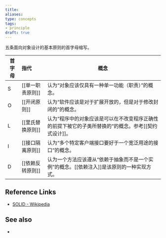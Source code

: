 ```yaml
---
title: 
aliases: 
type: concepts
tags:
- principle
draft: true
---
```


五条面向对象设计的基本原则的首字母缩写。

| 首字母 | 指代 | 概念 |
| --- | :--- | --- |
| S | [[单一职责原则]] | 认为“对象应该仅具有一种单一功能（职责）”的概念。 |
| O | [[开闭原则]] | 认为“软件应该是对于扩展开放的，但是对于修改封闭的”的概念。 |
| L | [[里氏替换原则]] | 认为“程序中的对象应该是可以在不改变程序正确性的前提下被它的子类所替换的”的概念。参考[[契约式设计]]。 |
| I | [[接口隔离原则]] | 认为“多个特定客户端接口要好于一个宽泛用途的接口”的概念。 |
| D | [[依赖反转原则]] | 认为一个方法应该遵从“依赖于抽象而不是一个实例”的概念。[[依赖注入]]是该原则的一种实现方式。|

## Reference Links

- [SOLID - Wikipedia](https://en.wikipedia.org/wiki/SOLID)

## See also

- 